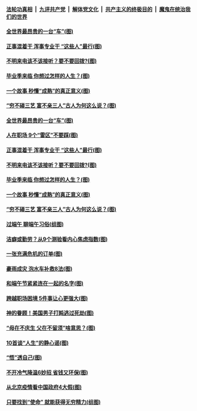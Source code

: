 

####  [法轮功真相](../../../../basic/blob/master/README.md?t=06270902) &nbsp;|&nbsp; [九评共产党](../../../../9ping.md/blob/master/README.md?t=06270902) &nbsp;|&nbsp; [解体党文化](../../../../jtdwh.md/blob/master/README.md?t=06270902)  &nbsp;|&nbsp; [共产主义的终极目的](../../../../gczydzjmd.md/blob/master/README.md?t=06270902) &nbsp;|&nbsp; [魔鬼在统治我们的世界](../../../../mgztzwmdsj.md/blob/master/README.md?t=06270902) 

#### [全世界最昂贵的一台“车”(图)](../pages/p8/937477.md?t=06270902) 

#### [正事混着干 浑事专业干 “这些人”最行(图)](../pages/p8/937732.md?t=06270902) 

#### [不明来电该不该接听？要不要回拨?(图)](../pages/p8/936929.md?t=06270902) 

#### [毕业季来临 你想过怎样的人生？(图)](../pages/p8/937661.md?t=06270902) 

#### [一个故事 秒懂“成熟”的真正意义(图)](../pages/p8/936405.md?t=06270902) 

#### [“穷不碰三艺 富不亲三人”古人为何这么说？(图)](../pages/p8/937602.md?t=06270902) 

#### [全世界最昂贵的一台“车”(图)](../pages/p8/937477.md?t=06270902) 

#### [人在职场 9个“雷区”不要踩(图)](../pages/p8/937766.md?t=06270902) 

#### [正事混着干 浑事专业干 “这些人”最行(图)](../pages/p8/937732.md?t=06270902) 

#### [不明来电该不该接听？要不要回拨?(图)](../pages/p8/936929.md?t=06270902) 

#### [毕业季来临 你想过怎样的人生？(图)](../pages/p8/937661.md?t=06270902) 

#### [一个故事 秒懂“成熟”的真正意义(图)](../pages/p8/936405.md?t=06270902) 

#### [“穷不碰三艺 富不亲三人”古人为何这么说？(图)](../pages/p8/937602.md?t=06270902) 

#### [过端午 聊端午习俗(组图)](../pages/p8/937246.md?t=06270902) 

#### [洁癖或勤劳？从9个测验看内心焦虑指数(图)](../pages/p8/937558.md?t=06270902) 

#### [一张充满危机的订单(图)](../pages/p8/936981.md?t=06270902) 

#### [豪雨成灾 泡水车补救8法(图)](../pages/p8/937526.md?t=06270902) 

#### [和端午节紧紧连在一起的名字(图)](../pages/p8/937448.md?t=06270902) 

#### [跨越职场困境 5件事让心更强大(图)](../pages/p8/937375.md?t=06270902) 

#### [神的眷顾！美国男子打盹逃过死劫(图)](../pages/p8/936985.md?t=06270902) 

#### [“母在不庆生 父在不留须”啥意思？(图)](../pages/p8/937234.md?t=06270902) 

#### [10首谈“人生”的静心谣(图)](../pages/p8/936965.md?t=06270902) 

#### [“悟”透自己(图)](../pages/p8/936972.md?t=06270902) 

#### [不开冷气降温6妙招 省钱又环保(图)](../pages/p8/937329.md?t=06270902) 

#### [从北京疫情看中国政府4大假(图)](../pages/p8/937196.md?t=06270902) 

#### [只要找到“使命” 就能获得无穷精力(组图)](../pages/p8/937159.md?t=06270902) 

